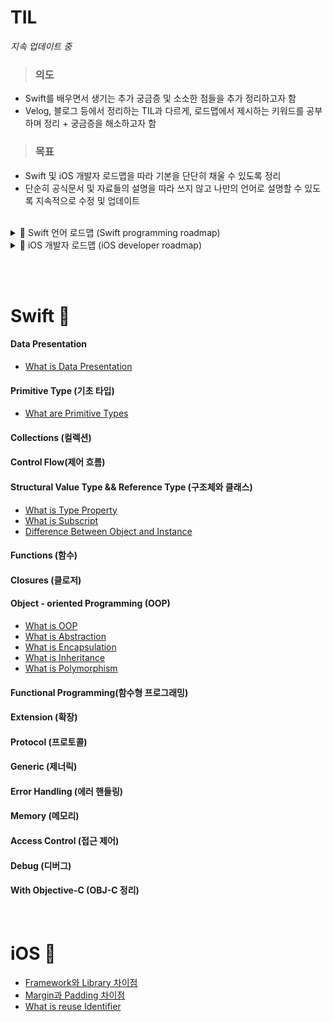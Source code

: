 # TIL

*지속 업데이트 중*

> ### 의도
- Swift를 배우면서 생기는 추가 궁금증 및 소소한 점들을 추가 정리하고자 함
- Velog, 블로그 등에서 정리하는 TIL과 다르게, 로드맵에서 제시하는 키워드를 공부하며 정리 + 궁금증을 해소하고자 함

> ### 목표
- Swift 및 iOS 개발자 로드맵을 따라 기본을 단단히 채울 수 있도록 정리
- 단순히 공식문서 및 자료들의 설명을 따라 쓰지 않고 나만의 언어로 설명할 수 있도록 지속적으로 수정 및 업데이트

<br/>
<details closed>
<summary> 🍏 Swift 언어 로드맵 (Swift programming roadmap)</summary>
<br>

  ![Swift_programming_roadmap_v0 9-3](https://github.com/Madman-dev/TIL/assets/119504454/ed24cd85-6f8d-46ea-803a-ab2db00fa1d2)
</details>

<details closed>
<summary> 🍎 iOS 개발자 로드맵 (iOS developer roadmap)</summary>
<br>

![iOS Developer RoadMap-2](https://github.com/Madman-dev/TIL/assets/119504454/f8bc5b85-f3af-4d66-a6b5-ad94225b8253)

</details>

<br/><br/>

# Swift 🍏


#### Data Presentation
- <a href="https://github.com/Madman-dev/TIL/blob/main/Swift/DataPresentation/230723_What%20are%20Data%20Presentation.md">What is Data Presentation</a>
#### Primitive Type (기초 타입)
- <a href="https://github.com/Madman-dev/TIL/blob/main/Swift/Primitive%20Types/230723_What%20are%20Primitive%20Types.md">What are Primitive Types</a>


#### Collections (컬렉션)

#### Control Flow(제어 흐름)

#### Structural Value Type && Reference Type (구조체와 클래스)
- <a href="https://github.com/Madman-dev/TIL/blob/main/Swift/230713_Type%20Property.mdd">What is Type Property</a><br/>
- <a href="https://github.com/Madman-dev/TIL/blob/main/Swift/Subscript.md">What is Subscript</a><br/>
- <a href="https://github.com/Madman-dev/TIL/blob/main/Swift/230711_Difference%20Between%20Instance%20and%20Object.md">Difference Between Object and Instance</a><br/>
#### Functions (함수)
#### Closures (클로저)
#### Object - oriented Programming (OOP)
- <a href="https://github.com/Madman-dev/TIL/blob/main/Swift/What%20is%20OOP%3F.md">What is OOP</a><br/>
- <a href="https://github.com/Madman-dev/TIL/blob/main/Swift/What%20is%20Abstraction.md">What is Abstraction</a><br/>
- <a href="https://github.com/Madman-dev/TIL/blob/main/Swift/What%20is%20Encapsulation.md">What is Encapsulation</a><br/>
- <a href="https://github.com/Madman-dev/TIL/blob/main/Swift/What%20is%20Inheritance.md">What is Inheritance</a><br/>
- <a href="https://github.com/Madman-dev/TIL/blob/main/Swift/What%20is%20Polymorphism%3F.md">What is Polymorphism</a><br/>
#### Functional Programming(함수형 프로그래밍)
#### Extension (확장)
#### Protocol (프로토콜)
#### Generic (제너릭)
#### Error Handling (에러 핸들링)
#### Memory (메모리)
#### Access Control (접근 제어)
#### Debug (디버그)
#### With Objective-C (OBJ-C 정리)
<br/>

# iOS 🍎
- [Framework와 Library 차이점](https://github.com/Madman-dev/TIL/blob/main/iOS/Framework와%20Library의%20차이점.md)
- [Margin과 Padding 차이점](https://github.com/Madman-dev/TIL/blob/main/Swift/Difference%20between%20Padding%20and%20Margin.md)
- [What is reuse Identifier](https://velog.io/@jacks222/reuse-Identifier는-무엇일까)
